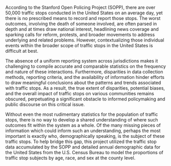 According to the Stanford Open Policing Project (SOPP), there are over 50,000 traffic stops conducted in the United States on an average day, yet there is no prescribed means to record and report those stops. The worst outcomes, involving the death of someone involved, are often parsed in depth and at times draw national interest, headlining news coverage and sparking calls for reform, protests, and broader movements to address underlying and related problems. However, contextualizing those individual events within the broader scope of traffic stops in the United States is difficult at best. 

The absence of a uniform reporting system across jurisdictions makes it challenging to compile accurate and comparable statistics on the frequency and nature of these interactions. Furthermore, disparities in data collection methods, reporting criteria, and the availability of information hinder efforts to draw meaningful conclusions about the patterns and trends associated with traffic stops. As a result, the true extent of disparities, potential biases, and the overall impact of traffic stops on various communities remains obscured, perpetuating a significant obstacle to informed policymaking and public discourse on this critical issue.

Without even the most rudimentary statistics for the population of traffic stops, there is no way to develop a shared understanding of where such outcomes fit within the system as a whole. Of the many missing pieces of information which could inform such an understanding, perhaps the most important is exactly who, demographically speaking, is the subject of these traffic stops. To help bridge this gap, this project utilized the traffic stop data accumulated by the SOPP and detailed annual demographic data for the United States from the U.S. Census Bureau to model the proportions of traffic stop subjects by age, race, and sex at the county level. 

